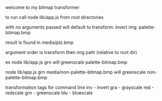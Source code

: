 welcome to my bitmap transformer

to run call node lib/app.js from root directories

with no arguments passed will default to
  transform: invert
  img: palette-bitmap.bmp

result is found in media/plz.bmp

argument order is transform then img path (relative to root dir)

ex
 node lib/app.js grn
  will greenscale palette-bitmap.bmp

  node lib/app.js grn media/non-palette-bitmap.bmp
   will greenscale non-palette-bitmap.bmp

transformation tags for command line
  inv - invert
  gra - grayscale
  red - redscale
  grn - greenscale
  blu - bluescale
